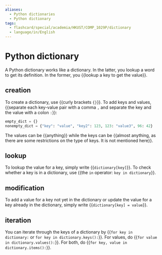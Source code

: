 ```yaml
---
aliases:
  - Python dictionaries
  - Python dictionary
tags:
  - flashcard/special/academia/HKUST/COMP_1029P/dictionary
  - language/in/English
---
```


# Python dictionary

A Python dictionary works like a dictionary. In the latter, you lookup a word to get its definition. In the former, you {{lookup a key to get the value}}. <!--SR:!2024-11-06,212,330-->

## creation

To create a dictionary, use {{curly brackets `{}`}}. To add keys and values, {{separate each key-value pair with a comma `,` and separate the key and the value with a colon `:`}}: <!--SR:!2024-04-15,56,310!2024-04-25,64,310-->

```Python
empty_dict = {}
nonempty_dict = {"key": "value", "key2": 123, 123: "value3", 96: 42}
```

The values can be {{anything}} while the keys can be {{almost anything, as there are some restrictions on the type of keys. It is not mentioned here}}. <!--SR:!2024-04-21,61,310!2024-04-11,52,310-->

## lookup

To lookup the value for a key, simply write {{`dictionary[key]`}}. To check whether a key is in a dictionary, use {{the `in` operator: `key in dictionary`}}. <!--SR:!2024-04-22,61,310!2024-10-23,198,330-->

## modification

To add a value for a key not yet in the dictionary or update the value for a key already in the dictionary, simply write {{`dictionary[key] = value`}}. <!--SR:!2024-04-22,62,310-->

## iteration

You can iterate through the keys of a dictionary by {{`for key in dictionary:` or `for key in dictionary.keys():`}}. For values, do {{`for value in dictionary.values():`}}. For both, do {{`for key, value in dictionary.items():`}}. <!--SR:!2024-05-02,70,310!2024-05-01,69,310!2024-04-21,60,310-->
